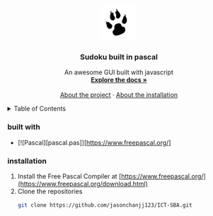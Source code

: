 <br />
<div align="center">
  <a href="https://github.com/othneildrew/Best-README-Template">
    <img src="paw.png" alt="Logo" width="80" height="80">
  </a>

  <h3 align="center">Sudoku built in pascal</h3>

  <p align="center">
    An awesome GUI built with javascript
    <br />
    <a href="https://github.com/jasonchanjj123/ICT-SBA/Sudoku"><strong>Explore the docs »</strong></a>
    <br />
    <br />
    <a href="#about-the-project">About the project</a>
    ·
    <a href="#installation">About the installation</a>
  </p>
</div>

<details>
  <summary>Table of Contents</summary>
  <ol>
    <li>
      <a href="#about-the-project">About The Project</a>
      <ul>
        <li><a href="#built-with">Built With</a></li>
      </ul>
    </li>
    <li>
      <a href="#getting-started">Getting Started</a>
      <ul>
        <li><a href="#prerequisites">Prerequisites</a></li>
        <li><a href="#installation">Installation</a></li>
      </ul>
    </li>
    <li><a href="#usage">Usage</a></li>
    <li><a href="#contributing">Contributing</a></li>
    <li><a href="#license">License</a></li>
    <li><a href="#contact">Contact</a></li>
    <li><a href="#acknowledgments">Acknowledgments</a></li>
  </ol>
</details>

### built with

* [![Pascal][pascal.pas]][https://www.freepascal.org/]

### installation 

1. Install the Free Pascal Compiler at [https://www.freepascal.org/](https://www.freepascal.org/download.html)
2. Clone the repositories
   ```sh
   git clone https://github.com/jasonchanjj123/ICT-SBA.git
   ```

